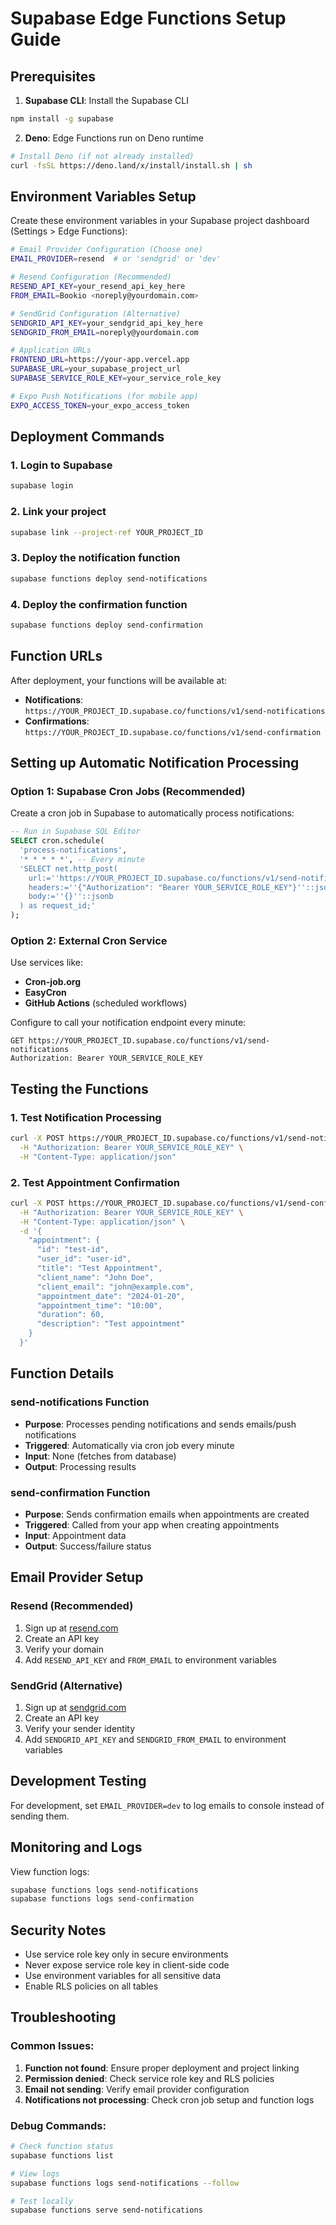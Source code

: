 # Supabase Edge Functions Setup Guide

## Prerequisites

1. **Supabase CLI**: Install the Supabase CLI
```bash
npm install -g supabase
```

2. **Deno**: Edge Functions run on Deno runtime
```bash
# Install Deno (if not already installed)
curl -fsSL https://deno.land/x/install/install.sh | sh
```

## Environment Variables Setup

Create these environment variables in your Supabase project dashboard (Settings > Edge Functions):

```bash
# Email Provider Configuration (Choose one)
EMAIL_PROVIDER=resend  # or 'sendgrid' or 'dev'

# Resend Configuration (Recommended)
RESEND_API_KEY=your_resend_api_key_here
FROM_EMAIL=Bookio <noreply@yourdomain.com>

# SendGrid Configuration (Alternative)
SENDGRID_API_KEY=your_sendgrid_api_key_here
SENDGRID_FROM_EMAIL=noreply@yourdomain.com

# Application URLs
FRONTEND_URL=https://your-app.vercel.app
SUPABASE_URL=your_supabase_project_url
SUPABASE_SERVICE_ROLE_KEY=your_service_role_key

# Expo Push Notifications (for mobile app)
EXPO_ACCESS_TOKEN=your_expo_access_token
```

## Deployment Commands

### 1. Login to Supabase
```bash
supabase login
```

### 2. Link your project
```bash
supabase link --project-ref YOUR_PROJECT_ID
```

### 3. Deploy the notification function
```bash
supabase functions deploy send-notifications
```

### 4. Deploy the confirmation function
```bash
supabase functions deploy send-confirmation
```

## Function URLs

After deployment, your functions will be available at:
- **Notifications**: `https://YOUR_PROJECT_ID.supabase.co/functions/v1/send-notifications`
- **Confirmations**: `https://YOUR_PROJECT_ID.supabase.co/functions/v1/send-confirmation`

## Setting up Automatic Notification Processing

### Option 1: Supabase Cron Jobs (Recommended)

Create a cron job in Supabase to automatically process notifications:

```sql
-- Run in Supabase SQL Editor
SELECT cron.schedule(
  'process-notifications',
  '* * * * *', -- Every minute
  'SELECT net.http_post(
    url:=''https://YOUR_PROJECT_ID.supabase.co/functions/v1/send-notifications'',
    headers:=''{"Authorization": "Bearer YOUR_SERVICE_ROLE_KEY"}''::jsonb,
    body:=''{}''::jsonb
  ) as request_id;'
);
```

### Option 2: External Cron Service

Use services like:
- **Cron-job.org**
- **EasyCron**
- **GitHub Actions** (scheduled workflows)

Configure to call your notification endpoint every minute:
```
GET https://YOUR_PROJECT_ID.supabase.co/functions/v1/send-notifications
Authorization: Bearer YOUR_SERVICE_ROLE_KEY
```

## Testing the Functions

### 1. Test Notification Processing
```bash
curl -X POST https://YOUR_PROJECT_ID.supabase.co/functions/v1/send-notifications \
  -H "Authorization: Bearer YOUR_SERVICE_ROLE_KEY" \
  -H "Content-Type: application/json"
```

### 2. Test Appointment Confirmation
```bash
curl -X POST https://YOUR_PROJECT_ID.supabase.co/functions/v1/send-confirmation \
  -H "Authorization: Bearer YOUR_SERVICE_ROLE_KEY" \
  -H "Content-Type: application/json" \
  -d '{
    "appointment": {
      "id": "test-id",
      "user_id": "user-id",
      "title": "Test Appointment",
      "client_name": "John Doe",
      "client_email": "john@example.com",
      "appointment_date": "2024-01-20",
      "appointment_time": "10:00",
      "duration": 60,
      "description": "Test appointment"
    }
  }'
```

## Function Details

### send-notifications Function
- **Purpose**: Processes pending notifications and sends emails/push notifications
- **Triggered**: Automatically via cron job every minute
- **Input**: None (fetches from database)
- **Output**: Processing results

### send-confirmation Function
- **Purpose**: Sends confirmation emails when appointments are created
- **Triggered**: Called from your app when creating appointments
- **Input**: Appointment data
- **Output**: Success/failure status

## Email Provider Setup

### Resend (Recommended)
1. Sign up at [resend.com](https://resend.com)
2. Create an API key
3. Verify your domain
4. Add `RESEND_API_KEY` and `FROM_EMAIL` to environment variables

### SendGrid (Alternative)
1. Sign up at [sendgrid.com](https://sendgrid.com)
2. Create an API key
3. Verify your sender identity
4. Add `SENDGRID_API_KEY` and `SENDGRID_FROM_EMAIL` to environment variables

## Development Testing

For development, set `EMAIL_PROVIDER=dev` to log emails to console instead of sending them.

## Monitoring and Logs

View function logs:
```bash
supabase functions logs send-notifications
supabase functions logs send-confirmation
```

## Security Notes

- Use service role key only in secure environments
- Never expose service role key in client-side code
- Use environment variables for all sensitive data
- Enable RLS policies on all tables

## Troubleshooting

### Common Issues:

1. **Function not found**: Ensure proper deployment and project linking
2. **Permission denied**: Check service role key and RLS policies
3. **Email not sending**: Verify email provider configuration
4. **Notifications not processing**: Check cron job setup and function logs

### Debug Commands:
```bash
# Check function status
supabase functions list

# View logs
supabase functions logs send-notifications --follow

# Test locally
supabase functions serve send-notifications
```
